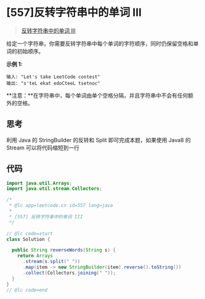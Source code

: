 # [557]反转字符串中的单词 III

> [反转字符串中的单词 III](https://leetcode-cn.com/problems/reverse-words-in-a-string-iii/description/)

给定一个字符串，你需要反转字符串中每个单词的字符顺序，同时仍保留空格和单词的初始顺序。

**示例 1:**

```
输入: "Let's take LeetCode contest"
输出: "s'teL ekat edoCteeL tsetnoc"
```

**注意：**在字符串中，每个单词由单个空格分隔，并且字符串中不会有任何额外的空格。

## 思考

利用 Java 的 StringBuilder 的反转和 Split 即可完成本题，如果使用 Java8 的 Stream 可以将代码缩短到一行

## 代码

```java
import java.util.Arrays;
import java.util.stream.Collectors;

/*
 * @lc app=leetcode.cn id=557 lang=java
 *
 * [557] 反转字符串中的单词 III
 */

// @lc code=start
class Solution {

  public String reverseWords(String s) {
    return Arrays
      .stream(s.split(" "))
      .map(item -> new StringBuilder(item).reverse().toString())
      .collect(Collectors.joining(" "));
  }
}
// @lc code=end

```
